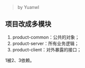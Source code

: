 > by Yuanwl

## 项目改成多模块

1. product-common：公共的对象；
2. product-server：所有业务逻辑；
3. product-client：对外暴露的接口；

1被2、3依赖。
